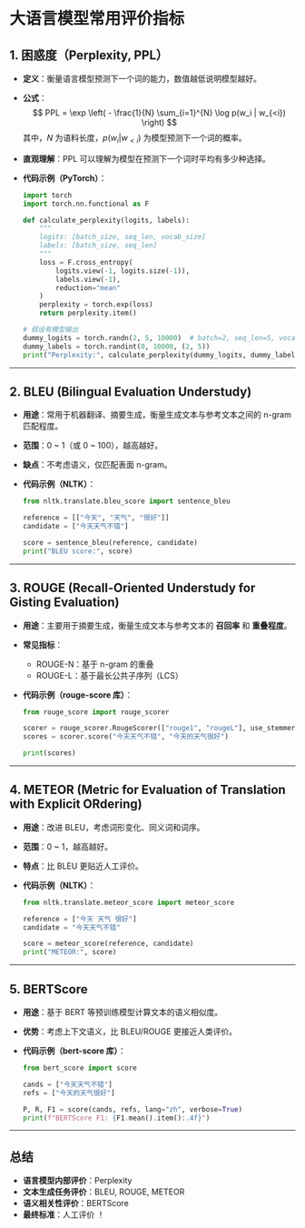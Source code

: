 # 大语言模型常用评价指标

## 1. 困惑度（Perplexity, PPL）

- **定义**：衡量语言模型预测下一个词的能力，数值越低说明模型越好。  

- **公式**：  
  $$
  PPL = \exp \left( - \frac{1}{N} \sum_{i=1}^{N} \log p(w_i | w_{<i}) \right)
  $$
  其中，$N$ 为语料长度，$p(w_i | w_{<i})$ 为模型预测下一个词的概率。

- **直观理解**：PPL 可以理解为模型在预测下一个词时平均有多少种选择。

- **代码示例（PyTorch）**：

  ```python
  import torch
  import torch.nn.functional as F
  
  def calculate_perplexity(logits, labels):
      """
      logits: [batch_size, seq_len, vocab_size]
      labels: [batch_size, seq_len]
      """
      loss = F.cross_entropy(
          logits.view(-1, logits.size(-1)), 
          labels.view(-1), 
          reduction="mean"
      )
      perplexity = torch.exp(loss)
      return perplexity.item()
  
  # 假设有模型输出
  dummy_logits = torch.randn(2, 5, 10000)  # batch=2, seq_len=5, vocab=10000
  dummy_labels = torch.randint(0, 10000, (2, 5))
  print("Perplexity:", calculate_perplexity(dummy_logits, dummy_labels))
  ```

---

## 2. BLEU (Bilingual Evaluation Understudy)

- **用途**：常用于机器翻译、摘要生成，衡量生成文本与参考文本之间的 n-gram 匹配程度。

- **范围**：0 ~ 1（或 0 ~ 100），越高越好。

- **缺点**：不考虑语义，仅匹配表面 n-gram。

- **代码示例（NLTK）**：

  ```python
  from nltk.translate.bleu_score import sentence_bleu
  
  reference = [["今天", "天气", "很好"]]
  candidate = ["今天天气不错"]
  
  score = sentence_bleu(reference, candidate)
  print("BLEU score:", score)
  ```

---

## 3. ROUGE (Recall-Oriented Understudy for Gisting Evaluation)

- **用途**：主要用于摘要生成，衡量生成文本与参考文本的 **召回率** 和 **重叠程度**。

- **常见指标**：

  - ROUGE-N：基于 n-gram 的重叠
  - ROUGE-L：基于最长公共子序列（LCS）

- **代码示例（rouge-score 库）**：

  ```python
  from rouge_score import rouge_scorer
  
  scorer = rouge_scorer.RougeScorer(["rouge1", "rougeL"], use_stemmer=True)
  scores = scorer.score("今天天气不错", "今天的天气很好")
  
  print(scores)
  ```

---

## 4. METEOR (Metric for Evaluation of Translation with Explicit ORdering)

- **用途**：改进 BLEU，考虑词形变化、同义词和词序。

- **范围**：0 ~ 1，越高越好。

- **特点**：比 BLEU 更贴近人工评价。

- **代码示例（NLTK）**：

  ```python
  from nltk.translate.meteor_score import meteor_score
  
  reference = ["今天 天气 很好"]
  candidate = "今天天气不错"
  
  score = meteor_score(reference, candidate)
  print("METEOR:", score)
  ```

---

## 5. BERTScore

- **用途**：基于 BERT 等预训练模型计算文本的语义相似度。

- **优势**：考虑上下文语义，比 BLEU/ROUGE 更接近人类评价。

- **代码示例（bert-score 库）**：

  ```python
  from bert_score import score
  
  cands = ["今天天气不错"]
  refs = ["今天的天气很好"]
  
  P, R, F1 = score(cands, refs, lang="zh", verbose=True)
  print(f"BERTScore F1: {F1.mean().item():.4f}")
  ```

---

## 总结

- **语言模型内部评价**：Perplexity  
- **文本生成任务评价**：BLEU, ROUGE, METEOR  
- **语义相关性评价**：BERTScore  
- **最终标准**：人工评价 ！